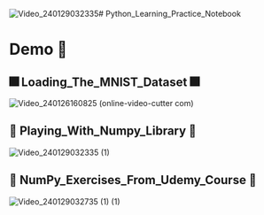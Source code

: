 ![Video_240129032335](https://github.com/YasinRezvani/Python_Learning_Practice_Notebooks/assets/77124662/5203f968-8a9d-4007-a761-1f4cee34a5d7)# Python_Learning_Practice_Notebook

# Demo :tada:
## :fireworks: Loading_The_MNIST_Dataset :fireworks:
![Video_240126160825 (online-video-cutter com)](https://github.com/YasinRezvani/Python_Learning_Practice_Notebooks/assets/77124662/6c1cdd1b-3919-4611-8660-60d66bda748c)
## :maple_leaf: Playing_With_Numpy_Library :maple_leaf:
![Video_240129032335 (1)](https://github.com/YasinRezvani/Python_Learning_Practice_Notebooks/assets/77124662/6a422ccc-8ecb-4659-bb10-c01ffb775e7f)
## :gem: NumPy_Exercises_From_Udemy_Course :gem:
![Video_240129032735 (1) (1)](https://github.com/YasinRezvani/Python_Learning_Practice_Notebooks/assets/77124662/534faf1a-0738-48b8-9c82-933eacc1056f)
